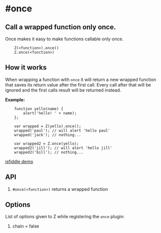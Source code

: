 # #once

## Call a wrapped function only once.

Once makes it easy to make functions callable only once.

```
    Z(<function>).once()
    Z.once(<function>)
```

## How it works

When wrapping a function with `once` it will return a new wrapped function that saves its return value after the first call. Every call after that will be ignored and the first calls result will be returned instead.

__Example:__

```
    function yello(name) {
        alert('hello! ' + name);
    };
    
    var wrapped = Z(yello).once();
    wrapped('paul'); // will alert 'hello paul'
    wrapped('jack'); // nothing...
    
    var wrapped2 = Z.once(yello);
    wrapped2('jill'); // will alert 'hello jill'
    wrapped2('bill'); // nothing...
```

[jsfiddle demo](http://jsfiddle.net/NhGX3/)

## API

1. `#once(<function>)` returns a wrapped function

## Options

List of options given to Z while registering the `once` plugin:

1. chain = false 